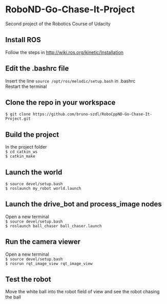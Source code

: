 # RoboND-Go-Chase-It-Project
Second project of the Robotics Course of Udacity

## Install ROS
Follow the steps in http://wiki.ros.org/kinetic/Installation

## Edit the .bashrc file
Insert the line `source /opt/ros/melodic/setup.bash` in .bashrc  
Restart the terminal

## Clone the repo in your workspace
`$ git clone https://github.com/bruno-szdl/RoboCppND-Go-Chase-It-Project.git`

## Build the project
In the project folder  
`$ cd catkin_ws`  
`$ catkin_make`

## Launch the world
`$ source devel/setup.bash`  
`$ roslaunch my_robot world.launch`

## Launch the drive_bot and process_image nodes
Open a new terminal  
`$ source devel/setup.bash`  
`$ roslaunch ball_chaser ball_chaser.launch`

## Run the camera viewer
Open a new terminal  
`$ source devel/setup.bash`  
`$ rosrun rqt_image_view rqt_image_view`

## Test the robot
Move the white ball into the robot field of view and see the robot chasing the ball
